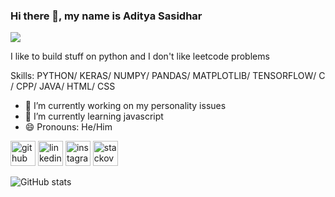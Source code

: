### Hi there 👋, my name is Aditya Sasidhar
![](https://www.google.com/url?sa=i&url=https%3A%2F%2Fwww.jobsity.com%2Fblog%2F5-tips-to-power-up-your-github-profile&psig=AOvVaw0SQRU8IuKG2XkSrJu4RCfL&ust=1728917909150000&source=images&cd=vfe&opi=89978449&ved=0CBQQjRxqFwoTCLDEoKHPi4kDFQAAAAAdAAAAABAE)

I like to build stuff on python and I don't like leetcode problems

Skills: PYTHON/ KERAS/ NUMPY/ PANDAS/ MATPLOTLIB/ TENSORFLOW/ C / CPP/ JAVA/ HTML/ CSS

- 🔭 I’m currently working on my personality issues 
- 🌱 I’m currently learning javascript 
- 😄 Pronouns: He/Him 


[<img src='https://cdn.jsdelivr.net/npm/simple-icons@3.0.1/icons/github.svg' alt='github' height='40'>](https://github.com/adityasasidhar)  [<img src='https://cdn.jsdelivr.net/npm/simple-icons@3.0.1/icons/linkedin.svg' alt='linkedin' height='40'>](https://www.linkedin.com/in/www.linkedin.com/in/aditya-sasidhar-2399bb27a/)  [<img src='https://cdn.jsdelivr.net/npm/simple-icons@3.0.1/icons/instagram.svg' alt='instagram' height='40'>](https://www.instagram.com/aditya_sasidhar/)  [<img src='https://cdn.jsdelivr.net/npm/simple-icons@3.0.1/icons/stackoverflow.svg' alt='stackoverflow' height='40'>](https://stackoverflow.com/users/27242689)  

![GitHub stats](https://github-readme-stats.vercel.app/api?username=adityasasidhar&show_icons=true) 


<!---
adityasasidhar/adityasasidhar is a ✨ special ✨ repository because its `README.md` (this file) appears on your GitHub profile.
You can click the Preview link to take a look at your changes.
--->
